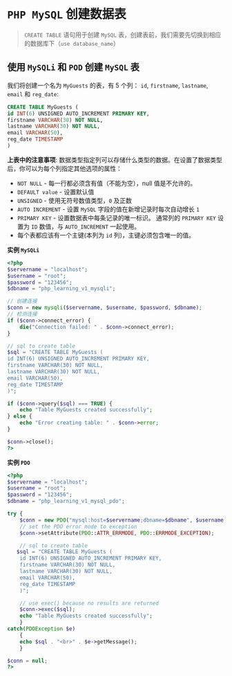 # `PHP MySQL` 创建数据表
> `CREATE TABLE` 语句用于创建 `MySQL` 表，创建表前，我们需要先切换到相应的数据库下（`use database_name`）

## 使用 `MySQLi` 和 `POD` 创建 `MySQL` 表
我们将创建一个名为 `MyGuests` 的表，有 5 个列： `id`, `firstname`, `lastname`, `email` 和 `reg_date`:
```sql
CREATE TABLE MyGuests (
id INT(6) UNSIGNED AUTO_INCREMENT PRIMARY KEY,
firstname VARCHAR(30) NOT NULL,
lastname VARCHAR(30) NOT NULL,
email VARCHAR(50),
reg_date TIMESTAMP
)
```
**上表中的注意事项**:
数据类型指定列可以存储什么类型的数据。在设置了数据类型后，你可以为每个列指定其他选项的属性：
- `NOT NULL` - 每一行都必须含有值（不能为空），null 值是不允许的。
- `DEFAULT value` - 设置默认值
- `UNSIGNED` - 使用无符号数值类型，`0` 及正数
- `AUTO INCREMENT` - 设置 `MySQL` 字段的值在新增记录时每次自动增长 `1`
- `PRIMARY KEY` - 设置数据表中每条记录的唯一标识。 通常列的 `PRIMARY KEY` 设置为 `ID` 数值，与 `AUTO_INCREMENT` 一起使用。
- 每个表都应该有一个主键(本列为 `id` 列)，主键必须包含唯一的值。

**实例 `MySQLi`**
```php
<?php
$servername = "localhost";
$username = "root";
$password = "123456";
$dbname = "php_learning_v1_mysqli";

// 创建连接
$conn = new mysqli($servername, $username, $password, $dbname);
// 检测连接
if ($conn->connect_error) {
    die("Connection failed: " . $conn->connect_error);
}

// sql to create table
$sql = "CREATE TABLE MyGuests (
id INT(6) UNSIGNED AUTO_INCREMENT PRIMARY KEY,
firstname VARCHAR(30) NOT NULL,
lastname VARCHAR(30) NOT NULL,
email VARCHAR(50),
reg_date TIMESTAMP
)";

if ($conn->query($sql) === TRUE) {
    echo "Table MyGuests created successfully";
} else {
    echo "Error creating table: " . $conn->error;
}

$conn->close();
?>
```
**实例 `PDO`**
```php
<?php
$servername = "localhost";
$username = "root";
$password = "123456";
$dbname = "php_learning_v1_mysql_pdo";

try {
    $conn = new PDO("mysql:host=$servername;dbname=$dbname", $username, $password);
    // set the PDO error mode to exception
    $conn->setAttribute(PDO::ATTR_ERRMODE, PDO::ERRMODE_EXCEPTION);

    // sql to create table
   $sql = "CREATE TABLE MyGuests (
    id INT(6) UNSIGNED AUTO_INCREMENT PRIMARY KEY,
    firstname VARCHAR(30) NOT NULL,
    lastname VARCHAR(30) NOT NULL,
    email VARCHAR(50),
    reg_date TIMESTAMP
    )";

    // use exec() because no results are returned
    $conn->exec($sql);
    echo "Table MyGuests created successfully";
    }
catch(PDOException $e)
    {
    echo $sql . "<br>" . $e->getMessage();
    }

$conn = null;
?>
```